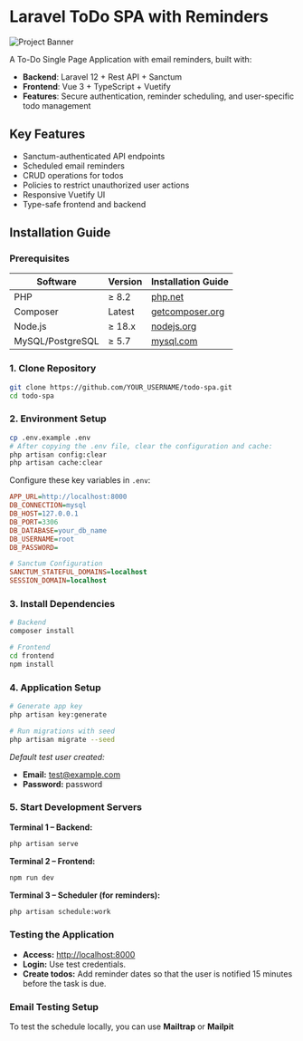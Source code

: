 # Laravel ToDo SPA with Reminders

![Project Banner](https://raw.githubusercontent.com/saadel123/test-repo/refs/heads/main/testraw/SPA-LARAVEL-VUE-VUETIFY.gif?token=GHSAT0AAAAAAC4R5SWTXGVFEPO7OASZ4GGSZ7QAWDQ)

A To-Do Single Page Application with email reminders, built with:
- **Backend**: Laravel 12 + Rest API + Sanctum
- **Frontend**: Vue 3 + TypeScript + Vuetify
- **Features**: Secure authentication, reminder scheduling, and user-specific todo management

## Key Features

- Sanctum-authenticated API endpoints
- Scheduled email reminders
- CRUD operations for todos
- Policies to restrict unauthorized user actions
- Responsive Vuetify UI
- Type-safe frontend and backend

## Installation Guide

### Prerequisites

| Software         | Version | Installation Guide                                              |
|------------------|---------|-----------------------------------------------------------------|
| PHP              | ≥ 8.2   | [php.net](https://www.php.net/download)                         |
| Composer         | Latest  | [getcomposer.org](https://getcomposer.org/download/)            |
| Node.js          | ≥ 18.x  | [nodejs.org](https://nodejs.org/)                                |
| MySQL/PostgreSQL | ≥ 5.7   | [mysql.com](https://dev.mysql.com/downloads/)                    |

### 1. Clone Repository

```bash
git clone https://github.com/YOUR_USERNAME/todo-spa.git
cd todo-spa
```

### 2. Environment Setup

```bash
cp .env.example .env
# After copying the .env file, clear the configuration and cache:
php artisan config:clear
php artisan cache:clear
```

Configure these key variables in `.env`:

```ini
APP_URL=http://localhost:8000
DB_CONNECTION=mysql
DB_HOST=127.0.0.1
DB_PORT=3306
DB_DATABASE=your_db_name
DB_USERNAME=root
DB_PASSWORD=

# Sanctum Configuration
SANCTUM_STATEFUL_DOMAINS=localhost
SESSION_DOMAIN=localhost

```

### 3. Install Dependencies

```bash
# Backend
composer install

# Frontend
cd frontend
npm install
```

### 4. Application Setup

```bash
# Generate app key
php artisan key:generate

# Run migrations with seed
php artisan migrate --seed
```

_Default test user created:_
- **Email:** test@example.com
- **Password:** password

### 5. Start Development Servers

**Terminal 1 – Backend:**

```bash
php artisan serve
```

**Terminal 2 – Frontend:**

```bash
npm run dev
```

**Terminal 3 – Scheduler (for reminders):**

```bash
php artisan schedule:work
```

### Testing the Application

- **Access:** [http://localhost:8000](http://localhost:8000)
- **Login:** Use test credentials.
- **Create todos:** Add reminder dates so that the user is notified 15 minutes before the task is due.

### Email Testing Setup

To test the schedule locally, you can use **Mailtrap** or **Mailpit**